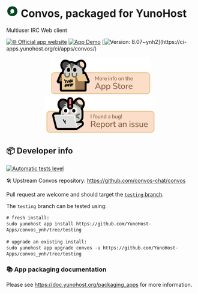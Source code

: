 <!--
N.B.: This README was automatically generated by <https://github.com/YunoHost/apps_tools/blob/main/readme_generator>
It shall NOT be edited by hand.
-->

<h1>
  <img src="https://raw.githubusercontent.com/YunoHost/apps/main/logos/convos.png" width="32px" alt="Logo of Convos">
  Convos, packaged for YunoHost
</h1>

Multiuser IRC Web client

[![🌐 Official app website](https://img.shields.io/badge/Official_app_website-darkgreen?style=for-the-badge)](http://convos.chat/)
[![App Demo](https://img.shields.io/badge/App_Demo-blue?style=for-the-badge)](https://convos.chat/#instant-demo)
[![Version: 8.07~ynh2](https://img.shields.io/badge/Version-8.07~ynh2-rgba(0,150,0,1)?style=for-the-badge)](https://ci-apps.yunohost.org/ci/apps/convos/)

<div align="center">
<a href="https://apps.yunohost.org/app/convos"><img height="100px" src="https://github.com/YunoHost/yunohost-artwork/raw/refs/heads/main/badges/neopossum-badges/badge_more_info_on_the_appstore.svg"/></a>
<a href="https://github.com/YunoHost-Apps/convos_ynh/issues"><img height="100px" src="https://github.com/YunoHost/yunohost-artwork/raw/refs/heads/main/badges/neopossum-badges/badge_report_an_issue.svg"/></a>
</div>

## 📦 Developer info

[![Automatic tests level](https://apps.yunohost.org/badge/cilevel/convos)](https://ci-apps.yunohost.org/ci/apps/convos/)

🛠️ Upstream Convos repository: <https://github.com/convos-chat/convos>

Pull request are welcome and should target the [`testing` branch](https://github.com/YunoHost-Apps/convos_ynh/tree/testing).

The `testing` branch can be tested using:
```
# fresh install:
sudo yunohost app install https://github.com/YunoHost-Apps/convos_ynh/tree/testing

# upgrade an existing install:
sudo yunohost app upgrade convos -u https://github.com/YunoHost-Apps/convos_ynh/tree/testing
```

### 📚 App packaging documentation

Please see <https://doc.yunohost.org/packaging_apps> for more information.
